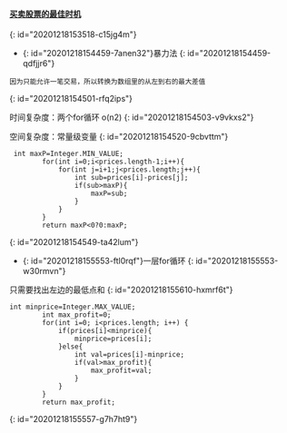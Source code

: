 #### [买卖股票的最佳时机](https://leetcode-cn.com/problems/best-time-to-buy-and-sell-stock/)
{: id="20201218153518-c15jg4m"}

* {: id="20201218154459-7anen32"}暴力法
{: id="20201218154459-qdfjjr6"}

```
因为只能允许一笔交易，所以转换为数组里的从左到右的最大差值
```
{: id="20201218154501-rfq2ips"}

时间复杂度：两个for循环 o(n2)
{: id="20201218154503-v9vkxs2"}

空间复杂度：常量级变量
{: id="20201218154520-9cbvttm"}

```
 int maxP=Integer.MIN_VALUE;
        for(int i=0;i<prices.length-1;i++){
            for(int j=i+1;j<prices.length;j++){
                int sub=prices[i]-prices[j];
                if(sub>maxP){
                    maxP=sub;
                }
            }
        }
        return maxP<0?0:maxP;
```
{: id="20201218154549-ta42lum"}

* {: id="20201218155553-ftl0rqf"}一层for循环
{: id="20201218155553-w30rmvn"}

只需要找出左边的最低点和
{: id="20201218155610-hxmrf6t"}

```
int minprice=Integer.MAX_VALUE;
        int max_profit=0;
        for(int i=0; i<prices.length; i++) {
            if(prices[i]<minprice){
                minprice=prices[i];
            }else{
                int val=prices[i]-minprice;
                if(val>max_profit){
                    max_profit=val;
                }
            }
        }
        return max_profit;
```
{: id="20201218155557-g7h7ht9"}
